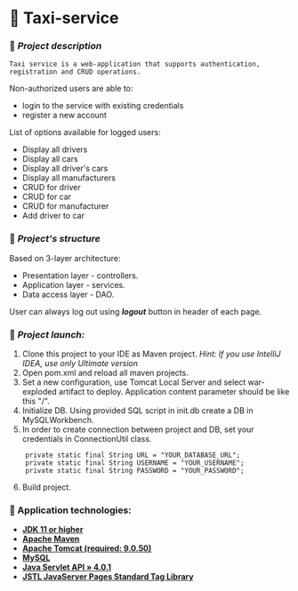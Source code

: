 # 🚕 Taxi-service 
### 📗 ***Project description***
```
Taxi service is a web-application that supports authentication, registration and CRUD operations.
```
Non-authorized users are able to:
* login to the service with existing credentials
* register a new account

List of options available for logged users:
* Display all drivers
* Display all cars
* Display all driver's cars
* Display all manufacturers
* CRUD for driver
* CRUD for car
* CRUD for manufacturer
* Add driver to car

### 💾 ***Project's structure***

Based on 3-layer architecture:
* Presentation layer - controllers.
* Application layer - services.
* Data access layer - DAO.

User can always log out using ***logout*** button in header of each page.

### 🔨 ***Project launch:***

1. Clone this project to your IDE as Maven project. *Hint: If you use IntelliJ IDEA, use only Ultimate version*
2. Open pom.xml and reload all maven projects.
3. Set a new configuration, use Tomcat Local Server and select war-exploded artifact to deploy. Application content parameter should be like this "/".
4. Initialize DB. Using provided SQL script in init.db create a DB in MySQLWorkbench.
5. In order to create connection between project and DB, set your credentials in ConnectionUtil class.

```
    private static final String URL = "YOUR_DATABASE_URL";
    private static final String USERNAME = "YOUR_USERNAME";
    private static final String PASSWORD = "YOUR_PASSWORD";
```
6. Build project.

### 🧰 Application technologies:
* **[JDK 11 or higher](https://www.oracle.com/cis/java/technologies/javase/jdk11-archive-downloads.html)**
* **[Apache Maven](https://maven.apache.org/download.cgi)**
* **[Apache Tomcat (required: 9.0.50)](https://archive.apache.org/dist/tomcat/tomcat-9/v9.0.50/bin/)**
* **[MySQL](https://dev.mysql.com/downloads/workbench/)**
* **[Java Servlet API » 4.0.1](https://mvnrepository.com/artifact/javax.servlet/javax.servlet-api/4.0.1)**
* **[JSTL JavaServer Pages Standard Tag Library](https://mvnrepository.com/artifact/jstl/jstl/1.2)**
